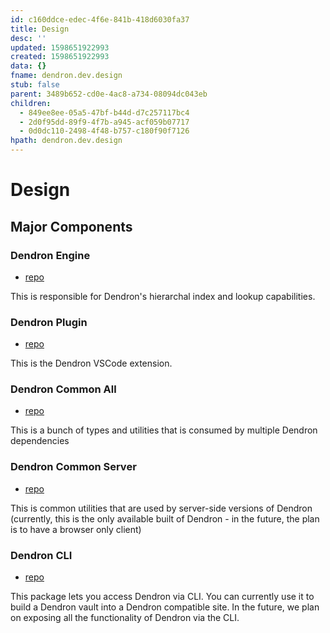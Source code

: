 ```yaml
---
id: c160ddce-edec-4f6e-841b-418d6030fa37
title: Design
desc: ''
updated: 1598651922993
created: 1598651922993
data: {}
fname: dendron.dev.design
stub: false
parent: 3489b652-cd0e-4ac8-a734-08094dc043eb
children:
  - 849ee8ee-05a5-47bf-b44d-d7c257117bc4
  - 2d0f95dd-89f9-4f7b-a945-acf059b07717
  - 0d0dc110-2498-4f48-b757-c180f90f7126
hpath: dendron.dev.design
---
```

# Design

## Major Components

### Dendron Engine

- [repo](https://github.com/dendronhq/dendron/tree/master/packages/engine-server)

This is responsible for Dendron's hierarchal index and lookup capabilities. 

### Dendron Plugin

- [repo](https://github.com/dendronhq/dendron/tree/master/packages/plugin-core)

This is the Dendron VSCode extension. 

### Dendron Common All

- [repo](https://github.com/dendronhq/dendron/tree/master/packages/common-all)

This is a bunch of types and utilities that is consumed by multiple Dendron dependencies

### Dendron Common Server

- [repo](https://github.com/dendronhq/dendron/tree/master/packages/common-server)

This is common utilities that are used by server-side versions of Dendron (currently, this is the only available built of Dendron - in the future, the plan is to have a browser only client)

### Dendron CLI

- [repo](https://github.com/dendronhq/dendron/tree/master/packages/dendron-cli)

This package lets you access Dendron via CLI. You can currently use it to build a Dendron vault into a Dendron compatible site. In the future, we plan on exposing all the functionality of Dendron via the CLI. 
